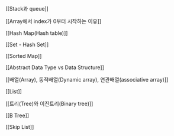 [[Stack과 queue]]

[[Array에서 index가 0부터 시작하는 이유]]

[[Hash Map(Hash table)]]

[[Set - Hash Set]]

[[Sorted Map]]

[[Abstract Data Type vs Data Structure]]

[[배열(Array), 동적배열(Dynamic array), 연관배열(associative array)]]

[[List]]

[[트리(Tree)와 이진트리(Binary tree)]]

[[B Tree]]

[[Skip List]]
